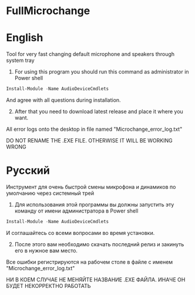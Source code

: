 # FullMicrochange

# English
Tool for very fast changing default microphone and speakers through system tray

1. For using this program you should run this command as administrator in Power shell 

```PowerShell
Install-Module -Name AudioDeviceCmdlets
```

And agree with all questions during installation.

2. After that you need to download latest release and place it where you want.

All error logs onto the desktop in file named "Microchange_error_log.txt"

DO NOT RENAME THE .EXE FILE. OTHERWISE IT WILL BE WORKING WRONG

# Русский

Инструмент для очень быстрой смены микрофона и динамиков по умолчанию через системный трей

1. Для использования этой программы вы должны запустить эту команду от имени администратора в Power shell 

```PowerShell
Install-Module -Name AudioDeviceCmdlets
```

И соглашайтесь со всеми вопросами во время установки.

2. После этого вам необходимо скачать последний релиз и закинуть его в нужное вам место.

Все ошибки регистрируются на рабочем столе в файле с именем "Microchange_error_log.txt"

НИ В КОЕМ СЛУЧАЕ НЕ МЕНЯЙТЕ НАЗВАНИЕ .ЕХЕ ФАЙЛА. ИНАЧЕ ОН БУДЕТ НЕКОРРЕКТНО РАБОТАТЬ
